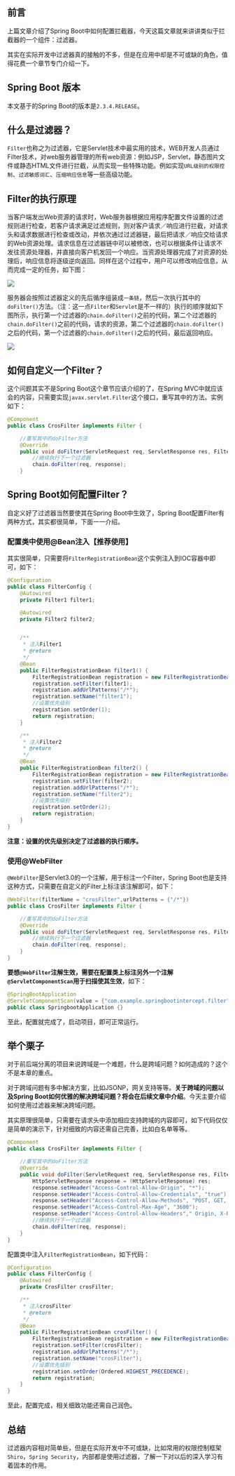 


## 前言
上篇文章介绍了Spring Boot中如何配置拦截器，今天这篇文章就来讲讲类似于拦截器的一个组件：过滤器。

其实在实际开发中过滤器真的接触的不多，但是在应用中却是不可或缺的角色，值得花费一个章节专门介绍一下。

## Spring Boot 版本
本文基于的Spring Boot的版本是`2.3.4.RELEASE`。

## 什么是过滤器？
`Filter`也称之为过滤器，它是Servlet技术中最实用的技术，WEB开发人员通过Filter技术，对web服务器管理的所有web资源：例如JSP，Servlet，静态图片文件或静态HTML文件进行拦截，从而实现一些特殊功能。例如实现`URL级别的权限控制`、`过滤敏感词汇`、`压缩响应信息`等一些高级功能。


## Filter的执行原理

当客户端发出Web资源的请求时，Web服务器根据应用程序配置文件设置的过滤规则进行检查，若客户请求满足过滤规则，则对客户请求／响应进行拦截，对请求头和请求数据进行检查或改动，并依次通过过滤器链，最后把请求／响应交给请求的Web资源处理。请求信息在过滤器链中可以被修改，也可以根据条件让请求不发往资源处理器，并直接向客户机发回一个响应。当资源处理器完成了对资源的处理后，响应信息将逐级逆向返回。同样在这个过程中，用户可以修改响应信息，从而完成一定的任务，如下图：

![](https://img.java-family.cn/Spring%20Boot%E7%AC%AC%E4%B8%83%E5%BC%B9%EF%BC%8C%E8%BF%87%E6%BB%A4%E5%99%A8%E5%A6%82%E4%BD%95%E9%85%8D%E7%BD%AE/1.png)

服务器会按照过滤器定义的先后循序组装成`一条链`，然后一次执行其中的`doFilter()`方法。（注：这一点`Filter`和`Servlet`是不一样的）执行的顺序就如下图所示，执行第一个过滤器的`chain.doFilter()`之前的代码，第二个过滤器的`chain.doFilter()`之前的代码，请求的资源，第二个过滤器的`chain.doFilter()`之后的代码，第一个过滤器的`chain.doFilter()`之后的代码，最后返回响应。

![](https://img.java-family.cn/Spring%20Boot%E7%AC%AC%E4%B8%83%E5%BC%B9%EF%BC%8C%E8%BF%87%E6%BB%A4%E5%99%A8%E5%A6%82%E4%BD%95%E9%85%8D%E7%BD%AE/2.jpg)

## 如何自定义一个Filter？
这个问题其实不是Spring Boot这个章节应该介绍的了，在Spring MVC中就应该会的内容，只需要实现`javax.servlet.Filter`这个接口，重写其中的方法。实例如下：
```java
@Component
public class CrosFilter implements Filter {

    //重写其中的doFilter方法
    @Override
    public void doFilter(ServletRequest req, ServletResponse res, FilterChain chain) throws IOException, ServletException {
        //继续执行下一个过滤器
        chain.doFilter(req, response);
    }
```

## Spring Boot如何配置Filter？

自定义好了过滤器当然要使其在Spring Boot中生效了，Spring Boot配置Filter有两种方式，其实都很简单，下面一一介绍。

### 配置类中使用@Bean注入【推荐使用】

其实很简单，只需要将`FilterRegistrationBean`这个实例注入到IOC容器中即可，如下：
```java
@Configuration
public class FilterConfig {
    @Autowired
    private Filter1 filter1;

    @Autowired
    private Filter2 filter2;


    /**
     * 注入Filter1
     * @return
     */
    @Bean
    public FilterRegistrationBean filter1() {
        FilterRegistrationBean registration = new FilterRegistrationBean();
        registration.setFilter(filter1);
        registration.addUrlPatterns("/*");
        registration.setName("filter1");
        //设置优先级别
        registration.setOrder(1);
        return registration;
    }

    /**
     * 注入Filter2
     * @return
     */
    @Bean
    public FilterRegistrationBean filter2() {
        FilterRegistrationBean registration = new FilterRegistrationBean();
        registration.setFilter(filter2);
        registration.addUrlPatterns("/*");
        registration.setName("filter2");
        //设置优先级别
        registration.setOrder(2);
        return registration;
    }
}
```

**注意：设置的优先级别决定了过滤器的执行顺序。**

### 使用@WebFilter
`@WebFilter`是Servlet3.0的一个注解，用于标注一个Filter，Spring Boot也是支持这种方式，只需要在自定义的Filter上标注该注解即可，如下：
```java
@WebFilter(filterName = "crosFilter",urlPatterns = {"/*"})
public class CrosFilter implements Filter {

    //重写其中的doFilter方法
    @Override
    public void doFilter(ServletRequest req, ServletResponse res, FilterChain chain) throws IOException, ServletException {
        //继续执行下一个过滤器
        chain.doFilter(req, response);
    }
}
```

**要想`@WebFilter`注解生效，需要在配置类上标注另外一个注解`@ServletComponentScan`用于扫描使其生效**，如下：
```java
@SpringBootApplication
@ServletComponentScan(value = {"com.example.springbootintercept.filter"})
public class SpringbootApplication {}
```

至此，配置就完成了，启动项目，即可正常运行。

## 举个栗子
对于前后端分离的项目来说跨域是一个难题，什么是跨域问题？如何造成的？这个不是本章的重点。

对于跨域问题有多中解决方案，比如JSONP，网关支持等等。**关于跨域的问题以及Spring Boot如何优雅的解决跨域问题？将会在后续文章中介绍**。今天主要介绍如何使用过滤器来解决跨域问题。

其实原理很简单，只需要在请求头中添加相应支持跨域的内容即可，如下代码仅仅是简单的演示下，针对细致的内容还需自己完善，比如白名单等等。
```java
@Component
public class CrosFilter implements Filter {

    //重写其中的doFilter方法
    @Override
    public void doFilter(ServletRequest req, ServletResponse res, FilterChain chain) throws IOException, ServletException {
        HttpServletResponse response = (HttpServletResponse) res;
        response.setHeader("Access-Control-Allow-Origin", "*");
        response.setHeader("Access-Control-Allow-Credentials", "true");
        response.setHeader("Access-Control-Allow-Methods", "POST, GET, OPTIONS, DELETE");
        response.setHeader("Access-Control-Max-Age", "3600");
        response.setHeader("Access-Control-Allow-Headers"," Origin, X-Requested-With, Content-Type, Accept");
        //继续执行下一个过滤器
        chain.doFilter(req, response);
    }
}
```

配置类中注入`FilterRegistrationBean`，如下代码：
```java
@Configuration
public class FilterConfig {
    @Autowired
    private CrosFilter crosFilter;

    /**
     * 注入crosFilter
     * @return
     */
    @Bean
    public FilterRegistrationBean crosFilter() {
        FilterRegistrationBean registration = new FilterRegistrationBean();
        registration.setFilter(crosFilter);
        registration.addUrlPatterns("/*");
        registration.setName("crosFilter");
        //设置优先级别
        registration.setOrder(Ordered.HIGHEST_PRECEDENCE);
        return registration;
    }
}
```

至此，配置完成，相关细致功能还需自己润色。

## 总结

过滤器内容相对简单些，但是在实际开发中不可或缺，比如常用的权限控制框架`Shiro`，`Spring Security`，内部都是使用过滤器，了解一下对以后的深入学习有着固本的作用。




